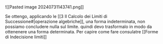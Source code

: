 ![[Pasted image 20240731143741.png]]

Se ottengo, applicando le [[3 Il Calcolo dei Limiti di Successione#|operazione algebriche]], una forma indeterminata, non possiamo concludere nulla sul limite. quindi devo trasformalo in modo da ottenenere una forma determinata. 
Per capire come fare consulatre [[Forme di Indecisione limiti]]